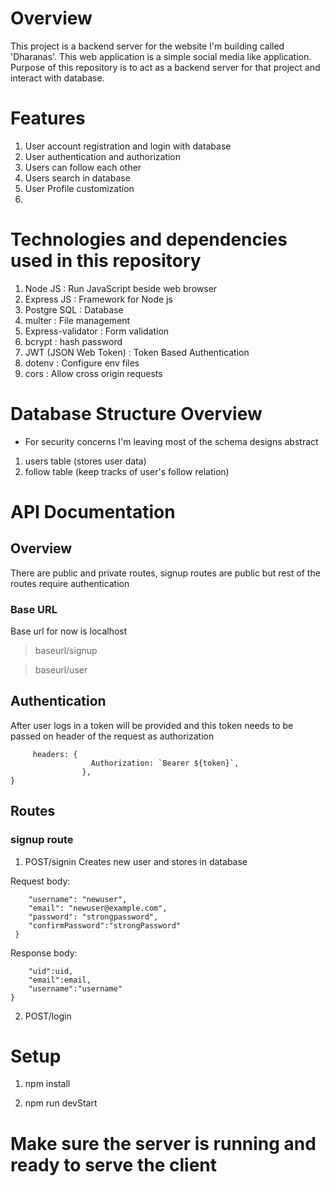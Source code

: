 # Overview
This project is a backend server for the website I'm building called 'Dharanas'. This web application is a 
simple social media like application. Purpose of this repository is to act as a backend server for that project
and interact with database.

# Features
1. User account registration and login with database
2. User authentication and authorization
3. Users can follow each other
4. Users search in database
5. User Profile customization
6. 

# Technologies and dependencies used in this repository
1. Node JS : Run JavaScript beside web browser
2. Express JS : Framework for Node js
3. Postgre SQL : Database
4. multer : File management
5. Express-validator : Form validation
6. bcrypt : hash password
7. JWT (JSON Web Token) : Token Based Authentication
8. dotenv : Configure env files
9. cors : Allow cross origin requests

# Database Structure Overview
* For security concerns I'm leaving most of the schema designs abstract
1. users table (stores user data)
2. follow table (keep tracks of user's follow relation)

# API Documentation 
## Overview
There are public and private routes, signup routes are public but rest of the routes require authentication 

### Base URL
Base url for now is localhost

> baseurl/signup

> baseurl/user

## Authentication
After user logs in a token will be provided and this token needs to be passed on header of the request as authorization

```  {
     headers: {
                  Authorization: `Bearer ${token}`,
                },  
}
```

## Routes
### signup route
1. POST/signin
Creates new user and stores in database

Request body:
``` {
    "username": "newuser",
    "email": "newuser@example.com",
    "password": "strongpassword",
    "confirmPassword":"strongPassword"
 }
```
Response body:
```{
    "uid":uid,
    "email":email, 
    "username":"username"
}
```
2. POST/login

# Setup
1. npm install

2. npm run devStart

# Make sure the server is running and ready to serve the client 